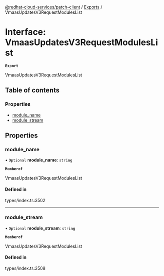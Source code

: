 [@redhat-cloud-services/patch-client](../README.md) / [Exports](../modules.md) / VmaasUpdatesV3RequestModulesList

# Interface: VmaasUpdatesV3RequestModulesList

**`Export`**

VmaasUpdatesV3RequestModulesList

## Table of contents

### Properties

- [module\_name](VmaasUpdatesV3RequestModulesList.md#module_name)
- [module\_stream](VmaasUpdatesV3RequestModulesList.md#module_stream)

## Properties

### module\_name

• `Optional` **module\_name**: `string`

**`Memberof`**

VmaasUpdatesV3RequestModulesList

#### Defined in

types/index.ts:3502

___

### module\_stream

• `Optional` **module\_stream**: `string`

**`Memberof`**

VmaasUpdatesV3RequestModulesList

#### Defined in

types/index.ts:3508
